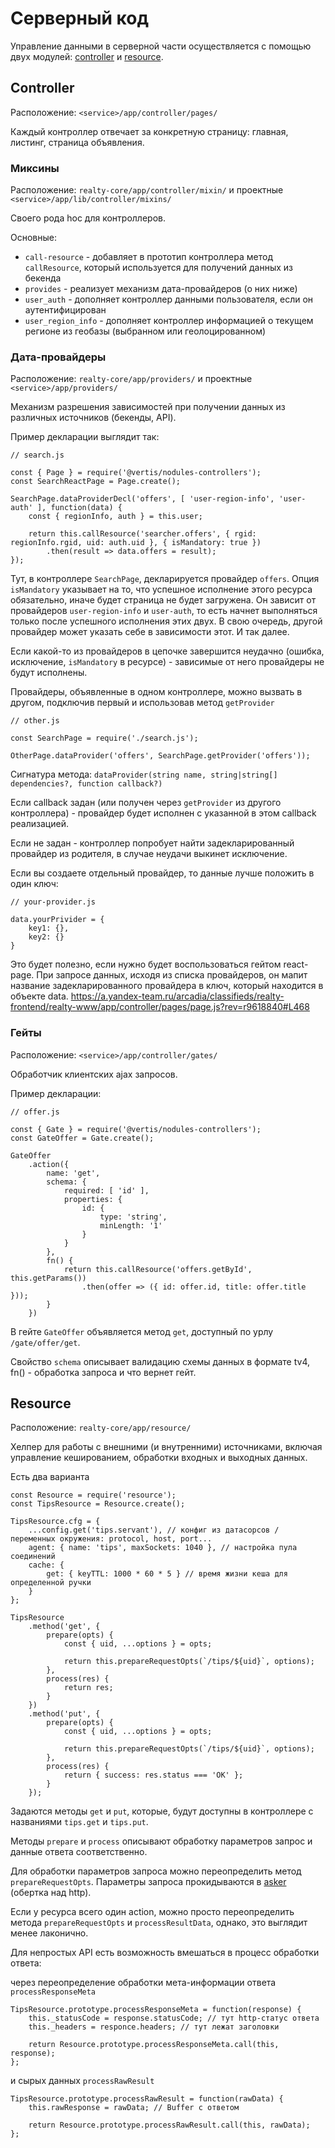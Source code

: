 # Серверный код

Управление данными в серверной части осуществляется с помощью двух модулей: [controller](https://a.yandex-team.ru/arcadia/classifieds/nodejs/nodejs-nodules-controllers) и [resource](https://github.com/YandexClassifieds/nodejs-resource).

## Controller

Расположение: `<service>/app/controller/pages/`

Каждый контроллер отвечает за конкретную страницу: главная, листинг, страница объявления.

### Миксины

Расположение: `realty-core/app/controller/mixin/` и проектные `<service>/app/lib/controller/mixins/`

Своего рода hoc для контроллеров.

Основные:
- `call-resource` - добавляет в прототип контроллера метод `callResource`, который используется для получений данных из бекенда
- `provides` - реализует механизм дата-провайдеров (о них ниже)
- `user_auth` - дополняет контроллер данными пользователя, если он аутентифицирован
- `user_region_info` - дополняет контроллер информацией о текущем регионе из геобазы (выбранном или геолоцированном)

### Дата-провайдеры

Расположение: `realty-core/app/providers/` и проектные `<service>/app/providers/`

Механизм разрешения зависимостей при получении данных из различных источников (бекенды, API).

Пример декларации выглядит так:

    // search.js
    
    const { Page } = require('@vertis/nodules-controllers');
    const SearchReactPage = Page.create();

    SearchPage.dataProviderDecl('offers', [ 'user-region-info', 'user-auth' ], function(data) {
        const { regionInfo, auth } = this.user;

        return this.callResource('searcher.offers', { rgid: regionInfo.rgid, uid: auth.uid }, { isMandatory: true })
            .then(result => data.offers = result);
    });
    
Тут, в контроллере `SearchPage`, декларируется провайдер `offers`. Опция `isMandatory` указывает на то, что успешное исполнение этого ресурса обязательно, иначе будет страница не будет загружена.
Он зависит от провайдеров `user-region-info` и `user-auth`, то есть начнет выполняться только после успешного исполнения этих двух.
В свою очередь, другой провайдер может указать себе в зависимости этот. И так далее.

Если какой-то из провайдеров в цепочке завершится неудачно (ошибка, исключение, `isMandatory` в ресурсе) - зависимые от него провайдеры не будут исполнены.

Провайдеры, объявленные в одном контроллере, можно вызвать в другом, подключив первый и использовав метод `getProvider`

    // other.js
    
    const SearchPage = require('./search.js');
    
    OtherPage.dataProvider('offers', SearchPage.getProvider('offers'));

Сигнатура метода: `dataProvider(string name, string|string[] dependencies?, function callback?)`

Если callback задан (или получен через `getProvider` из другого контроллера) - провайдер будет исполнен с указанной в этом callback реализацией.

Если не задан - контроллер попробует найти задекларированный провайдер из родителя, в случае неудачи выкинет исключение.

Если вы создаете отдельный провайдер, то данные лучше положить в один ключ:

    // your-provider.js
    
    data.yourPrivider = {
        key1: {}, 
        key2: {}
    }

Это будет полезно, если нужно будет воспользоваться гейтом react-page. При запросе данных, исходя из списка провайдеров, он мапит название задекларированного провайдера в ключ, который находится в объекте data.
https://a.yandex-team.ru/arcadia/classifieds/realty-frontend/realty-www/app/controller/pages/page.js?rev=r9618840#L468

### Гейты

Расположение: `<service>/app/controller/gates/`

Обработчик клиентских ajax запросов.

Пример декларации:

    // offer.js
    
    const { Gate } = require('@vertis/nodules-controllers');
    const GateOffer = Gate.create();
    
    GateOffer
        .action({
            name: 'get',
            schema: {
                required: [ 'id' ],
                properties: {
                    id: {
                        type: 'string',
                        minLength: '1'
                    }
                }
            },
            fn() {
                return this.callResource('offers.getById', this.getParams())
                    .then(offer => ({ id: offer.id, title: offer.title }));
            }
        })
        
В гейте `GateOffer` объявляется метод `get`, доступный по урлу `/gate/offer/get`.

Свойство `schema` описывает валидацию схемы данных в формате tv4, fn() - обработка запроса и что вернет гейт.

## Resource

Расположение: `realty-core/app/resource/`

Хелпер для работы с внешними (и внутренними) источниками, включая управление кешированием, обработки входных и выходных данных.

Есть два варианта

    const Resource = require('resource');
    const TipsResource = Resource.create();
    
    TipsResource.cfg = {
        ...config.get('tips.servant'), // конфиг из датасорсов / переменных окружения: protocol, host, port...
        agent: { name: 'tips', maxSockets: 1040 }, // настройка пула соединений
        cache: {
            get: { keyTTL: 1000 * 60 * 5 } // время жизни кеша для определенной ручки
        }
    };
    
    TipsResource
        .method('get', {
            prepare(opts) {
                const { uid, ...options } = opts;
    
                return this.prepareRequestOpts(`/tips/${uid}`, options);
            },
            process(res) {
                return res;
            }
        })
        .method('put', {
            prepare(opts) {
                const { uid, ...options } = opts;
    
                return this.prepareRequestOpts(`/tips/${uid}`, options);
            },
            process(res) {
                return { success: res.status === 'OK' };
            }
        });
     
Задаются методы `get` и `put`, которые, будут доступны в контроллере с названиями `tips.get` и `tips.put`.

Методы `prepare` и `process` описывают обработку параметров запрос и данные ответа соответственно.

Для обработки параметров запроса можно переопределить метод `prepareRequestOpts`. Параметры запроса прокидываются в [asker](https://github.com/nodules/asker) (обертка над http).

Если у ресурса всего один action, можно просто переопределить метода `prepareRequestOpts` и `processResultData`, однако, это выглядит менее лаконично.

Для непростых API есть возможность вмешаться в процесс обработки ответа:

через переопределение обработки мета-информации ответа `processResponseMeta`

    TipsResource.prototype.processResponseMeta = function(response) {
        this._statusCode = response.statusCode; // тут http-статус ответа
        this._headers = responce.headers; // тут лежат заголовки
    
        return Resource.prototype.processResponseMeta.call(this, response);
    };

и сырых данных `processRawResult`

    TipsResource.prototype.processRawResult = function(rawData) {
        this.rawResponse = rawData; // Buffer с ответом
    
        return Resource.prototype.processRawResult.call(this, rawData);
    };
